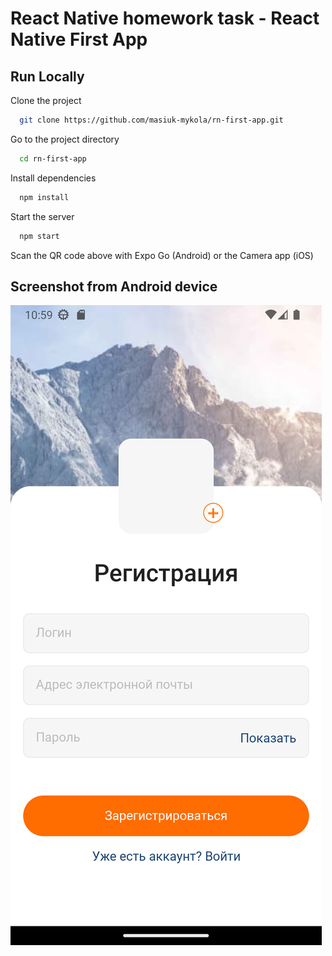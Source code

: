 # React Native homework task - React Native First App

## Run Locally

Clone the project

```bash
  git clone https://github.com/masiuk-mykola/rn-first-app.git
```

Go to the project directory

```bash
  cd rn-first-app
```

Install dependencies

```bash
  npm install
```

Start the server

```bash
  npm start
```

Scan the QR code above with Expo Go (Android) or the Camera app (iOS)

## Screenshot from Android device

![image](./assets/screensots/androidScreenshot.png)
